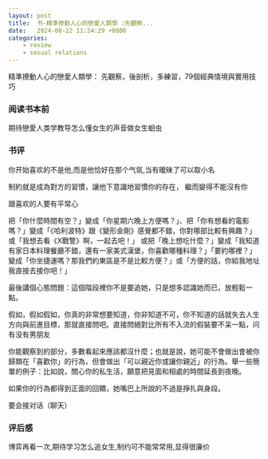 ```yaml
---
layout: post
title:  书-精準撩動人心的戀愛人類學 :先觀察...
date:   2024-08-22 11:24:29 +0800
categories: 
    - review
    - sexual relations
---
```


精準撩動人心的戀愛人類學： 先觀察，後剖析，多練習，79個經典情境與實用技巧

### 阅读书本前

期待戀愛人类学教导怎么懂女生的声音做女生蛔虫

### 书评

你开始喜欢的不是他,而是他恰好在那个气氛,当有暧昧了可以取小名

制約就是成為對方的習慣，讓他下意識地習慣你的存在，
繼而變得不能沒有你

跟喜欢的人要有平常心

把「你什麼時間有空？」變成「你星期六晚上方便嗎？」、把「你有想看的電影嗎？」變成「《哈利波特》跟《變形金剛》感覺都不錯，你對哪部比較有興趣？」或「我想去看《X戰警》啊，一起去吧！」
或把「晚上想吃什麼？」變成「我知道有家日本料理餐廳不錯，還有一家美式漢堡，你喜歡哪種料理？」「要約哪裡？」變成「你坐捷運嗎？那我們約東區是不是比較方便？」或「方便的話，你給我地址我直接去接你吧！」

最後講個心態問題：這個階段裡你不是要追她，只是想多認識她而已，放輕鬆一點。

假如，假如假如，你真的非常想要知道，你非知道不可，你不知道的話就失去人生方向與前進目標，那就直接問吧。直接問絕對比所有不入流的假裝要不呆一點，问有没有男朋友

你能觀察到的部分，多數看起來應該都沒什麼；也就是說，她可能不會做出會被你歸類在「喜歡你」的行為，但會做出「可以親近你或讓你親近」的行為。舉一些簡單的例子：比如說，關心你的私生活，願意把見面和相處的時間延長到夜晚。

如果你的行為都得到正面的回饋，她嘴巴上所說的不過是掙扎與身段。

要会接对话（聊天）

### 评后感

博弈再看一次,期待学习怎么追女生,制约可不能常常用,显得很廉价